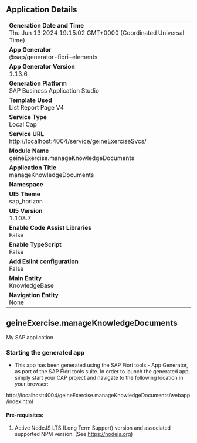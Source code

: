 ## Application Details
|               |
| ------------- |
|**Generation Date and Time**<br>Thu Jun 13 2024 19:15:02 GMT+0000 (Coordinated Universal Time)|
|**App Generator**<br>@sap/generator-fiori-elements|
|**App Generator Version**<br>1.13.6|
|**Generation Platform**<br>SAP Business Application Studio|
|**Template Used**<br>List Report Page V4|
|**Service Type**<br>Local Cap|
|**Service URL**<br>http://localhost:4004/service/geineExerciseSvcs/
|**Module Name**<br>geineExercise.manageKnowledgeDocuments|
|**Application Title**<br>manageKnowledgeDocuments|
|**Namespace**<br>|
|**UI5 Theme**<br>sap_horizon|
|**UI5 Version**<br>1.108.7|
|**Enable Code Assist Libraries**<br>False|
|**Enable TypeScript**<br>False|
|**Add Eslint configuration**<br>False|
|**Main Entity**<br>KnowledgeBase|
|**Navigation Entity**<br>None|

## geineExercise.manageKnowledgeDocuments

My SAP application

### Starting the generated app

-   This app has been generated using the SAP Fiori tools - App Generator, as part of the SAP Fiori tools suite.  In order to launch the generated app, simply start your CAP project and navigate to the following location in your browser:

http://localhost:4004/geineExercise.manageKnowledgeDocuments/webapp/index.html

#### Pre-requisites:

1. Active NodeJS LTS (Long Term Support) version and associated supported NPM version.  (See https://nodejs.org)


